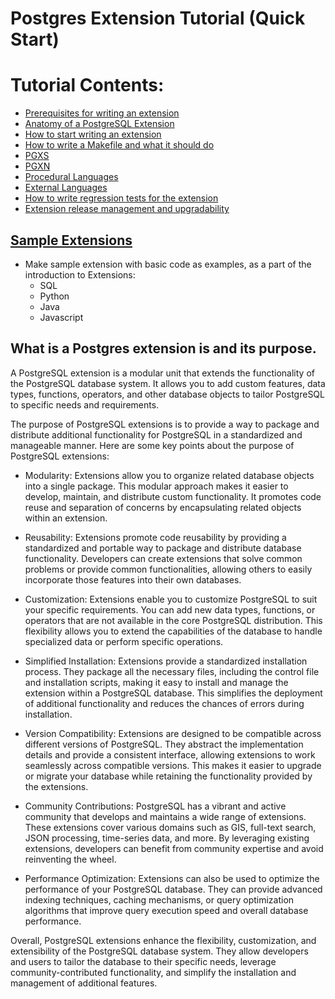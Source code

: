 # Postgres Extension Tutorial (Quick Start)
Tutorial Contents:
==================

- [Prerequisites for writing an extension](https://github.com/IshaanAdarsh/Postgres-extension-tutorial/blob/main/QuickStart.md#what-is-a-postgres-extension-is-and-its-purpose)
- [Anatomy of a PostgreSQL Extension](https://github.com/IshaanAdarsh/Postgres-extension-tutorial/blob/main/Quick%20Start/detail.md#anatomy-of-a-postgresql-extension)
- [How to start writing an extension](https://github.com/IshaanAdarsh/Postgres-extension-tutorial/blob/main/Quick%20Start/detail.md#how-to-start-writing-an-extension)
- [How to write a Makefile and what it should do](https://github.com/IshaanAdarsh/Postgres-extension-tutorial/blob/main/Quick%20Start/detail.md#how-to-write-a-makefile-and-what-it-should-do)
- [PGXS](https://github.com/IshaanAdarsh/Postgres-extension-tutorial/blob/main/Quick%20Start/detail.md#pgxs)
- [PGXN](https://github.com/IshaanAdarsh/Postgres-extension-tutorial/blob/main/Quick%20Start/detail.md#pgxn)
- [Procedural Languages](https://github.com/IshaanAdarsh/Postgres-extension-tutorial/blob/main/Quick%20Start/detail.md#procedural-languages)
- [External Languages](https://github.com/IshaanAdarsh/Postgres-extension-tutorial/blob/main/Quick%20Start/detail.md#external-languages)
- [How to write regression tests for the extension](https://github.com/IshaanAdarsh/Postgres-extension-tutorial/blob/main/Quick%20Start/detail.md#how-to-write-regression-tests-for-the-extension)
- [Extension release management and upgradability](https://github.com/IshaanAdarsh/Postgres-extension-tutorial/blob/main/Quick%20Start/detail.md#extension-release-management-and-upgradability)

[Sample Extensions](https://github.com/IshaanAdarsh/Postgres-extension-tutorial/blob/main/Quick%20Start/detail.md#sample-extensions)
-------------------------------------------------------------------------------------------------------------------
-   Make sample extension with basic code as examples, as a part of the introduction to Extensions:
    -   SQL
    -   Python
    -   Java
    -   Javascript

What is a Postgres extension is and its purpose.
------------------------------------------------

A PostgreSQL extension is a modular unit that extends the functionality of the PostgreSQL database system. It allows you to add custom features, data types, functions, operators, and other database objects to tailor PostgreSQL to specific needs and requirements.

The purpose of PostgreSQL extensions is to provide a way to package and distribute additional functionality for PostgreSQL in a standardized and manageable manner. Here are some key points about the purpose of PostgreSQL extensions:

- Modularity: Extensions allow you to organize related database objects into a single package. This modular approach makes it easier to develop, maintain, and distribute custom functionality. It promotes code reuse and separation of concerns by encapsulating related objects within an extension.

- Reusability: Extensions promote code reusability by providing a standardized and portable way to package and distribute database functionality. Developers can create extensions that solve common problems or provide common functionalities, allowing others to easily incorporate those features into their own databases.

- Customization: Extensions enable you to customize PostgreSQL to suit your specific requirements. You can add new data types, functions, or operators that are not available in the core PostgreSQL distribution. This flexibility allows you to extend the capabilities of the database to handle specialized data or perform specific operations.

- Simplified Installation: Extensions provide a standardized installation process. They package all the necessary files, including the control file and installation scripts, making it easy to install and manage the extension within a PostgreSQL database. This simplifies the deployment of additional functionality and reduces the chances of errors during installation.

- Version Compatibility: Extensions are designed to be compatible across different versions of PostgreSQL. They abstract the implementation details and provide a consistent interface, allowing extensions to work seamlessly across compatible versions. This makes it easier to upgrade or migrate your database while retaining the functionality provided by the extensions.

- Community Contributions: PostgreSQL has a vibrant and active community that develops and maintains a wide range of extensions. These extensions cover various domains such as GIS, full-text search, JSON processing, time-series data, and more. By leveraging existing extensions, developers can benefit from community expertise and avoid reinventing the wheel.

- Performance Optimization: Extensions can also be used to optimize the performance of your PostgreSQL database. They can provide advanced indexing techniques, caching mechanisms, or query optimization algorithms that improve query execution speed and overall database performance.

Overall, PostgreSQL extensions enhance the flexibility, customization, and extensibility of the PostgreSQL database system. They allow developers and users to tailor the database to their specific needs, leverage community-contributed functionality, and simplify the installation and management of additional features.

